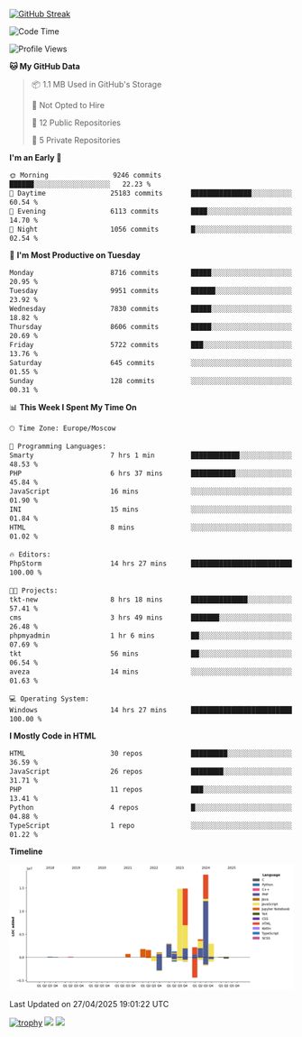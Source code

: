 [![GitHub Streak](https://github-readme-streak-stats.herokuapp.com/?user=yogik10)](https://git.io/streak-stats)
<!--START_SECTION:waka-->
![Code Time](http://img.shields.io/badge/Code%20Time-1%2C296%20hrs%203%20mins-blue)

![Profile Views](http://img.shields.io/badge/Profile%20Views-0-blue)

**🐱 My GitHub Data** 

> 📦 1.1 MB Used in GitHub's Storage 
 > 
> 🚫 Not Opted to Hire
 > 
> 📜 12 Public Repositories 
 > 
> 🔑 5 Private Repositories 
 > 
**I'm an Early 🐤** 

```text
🌞 Morning                9246 commits        ██████░░░░░░░░░░░░░░░░░░░   22.23 % 
🌆 Daytime                25183 commits       ███████████████░░░░░░░░░░   60.54 % 
🌃 Evening                6113 commits        ████░░░░░░░░░░░░░░░░░░░░░   14.70 % 
🌙 Night                  1056 commits        █░░░░░░░░░░░░░░░░░░░░░░░░   02.54 % 
```
📅 **I'm Most Productive on Tuesday** 

```text
Monday                   8716 commits        █████░░░░░░░░░░░░░░░░░░░░   20.95 % 
Tuesday                  9951 commits        ██████░░░░░░░░░░░░░░░░░░░   23.92 % 
Wednesday                7830 commits        █████░░░░░░░░░░░░░░░░░░░░   18.82 % 
Thursday                 8606 commits        █████░░░░░░░░░░░░░░░░░░░░   20.69 % 
Friday                   5722 commits        ███░░░░░░░░░░░░░░░░░░░░░░   13.76 % 
Saturday                 645 commits         ░░░░░░░░░░░░░░░░░░░░░░░░░   01.55 % 
Sunday                   128 commits         ░░░░░░░░░░░░░░░░░░░░░░░░░   00.31 % 
```


📊 **This Week I Spent My Time On** 

```text
🕑︎ Time Zone: Europe/Moscow

💬 Programming Languages: 
Smarty                   7 hrs 1 min         ████████████░░░░░░░░░░░░░   48.53 % 
PHP                      6 hrs 37 mins       ███████████░░░░░░░░░░░░░░   45.84 % 
JavaScript               16 mins             ░░░░░░░░░░░░░░░░░░░░░░░░░   01.90 % 
INI                      15 mins             ░░░░░░░░░░░░░░░░░░░░░░░░░   01.84 % 
HTML                     8 mins              ░░░░░░░░░░░░░░░░░░░░░░░░░   01.02 % 

🔥 Editors: 
PhpStorm                 14 hrs 27 mins      █████████████████████████   100.00 % 

🐱‍💻 Projects: 
tkt-new                  8 hrs 18 mins       ██████████████░░░░░░░░░░░   57.41 % 
cms                      3 hrs 49 mins       ███████░░░░░░░░░░░░░░░░░░   26.48 % 
phpmyadmin               1 hr 6 mins         ██░░░░░░░░░░░░░░░░░░░░░░░   07.69 % 
tkt                      56 mins             ██░░░░░░░░░░░░░░░░░░░░░░░   06.54 % 
aveza                    14 mins             ░░░░░░░░░░░░░░░░░░░░░░░░░   01.63 % 

💻 Operating System: 
Windows                  14 hrs 27 mins      █████████████████████████   100.00 % 
```

**I Mostly Code in HTML** 

```text
HTML                     30 repos            █████████░░░░░░░░░░░░░░░░   36.59 % 
JavaScript               26 repos            ████████░░░░░░░░░░░░░░░░░   31.71 % 
PHP                      11 repos            ███░░░░░░░░░░░░░░░░░░░░░░   13.41 % 
Python                   4 repos             █░░░░░░░░░░░░░░░░░░░░░░░░   04.88 % 
TypeScript               1 repo              ░░░░░░░░░░░░░░░░░░░░░░░░░   01.22 % 
```



**Timeline**

![Lines of Code chart](https://raw.githubusercontent.com/Yogik10/Yogik10/main/assets/bar_graph.png)


 Last Updated on 27/04/2025 19:01:22 UTC
<!--END_SECTION:waka-->
[![trophy](https://github-profile-trophy.vercel.app/?username=yogik10)](https://github.com/ryo-ma/github-profile-trophy)
![](https://github-profile-summary-cards.vercel.app/api/cards/profile-details?username=yogik10&theme=solarized_dark)
![](https://github-profile-summary-cards.vercel.app/api/cards/most-commit-language?username=yogik10&theme=solarized_dark)


